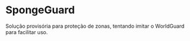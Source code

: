 # SpongeGuard
Solução provisória para proteção de zonas, tentando imitar o WorldGuard para facilitar uso.
